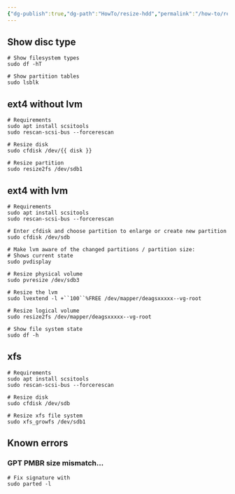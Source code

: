 ```yaml
---
{"dg-publish":true,"dg-path":"HowTo/resize-hdd","permalink":"/how-to/resize-hdd/","tags":["notes/evergreen"],"noteIcon":"tree","created":"2023-02-16 14:28","updated":"2024-12-12 09:19"}
---
```


## Show disc type

```shell
# Show filesystem types
sudo df -hT

# Show partition tables
sudo lsblk
```
## ext4 without lvm
```shell
# Requirements
sudo apt install scsitools
sudo rescan-scsi-bus --forcerescan

# Resize disk
sudo cfdisk /dev/{{ disk }}

# Resize partition
sudo resize2fs /dev/sdb1
```

## ext4 with lvm
```shell
# Requirements
sudo apt install scsitools
sudo rescan-scsi-bus --forcerescan

# Enter cfdisk and choose partition to enlarge or create new partition
sudo cfdisk /dev/sdb

# Make lvm aware of the changed partitions / partition size:
# Shows current state
sudo pvdisplay

# Resize physical volume
sudo pvresize /dev/sdb3

# Resize the lvm
sudo lvextend -l +``100``%FREE /dev/mapper/deagsxxxxx--vg-root 

# Resize logical volume
sudo resize2fs /dev/mapper/deagsxxxxx--vg-root 

# Show file system state
sudo df -h 
```

## xfs
```shell
# Requirements
sudo apt install scsitools
sudo rescan-scsi-bus --forcerescan

# Resize disk
sudo cfdisk /dev/sdb

# Resize xfs file system
sudo xfs_growfs /dev/sdb1
```


## Known errors

### GPT PMBR size mismatch…
```shell
# Fix signature with
sudo parted -l
```